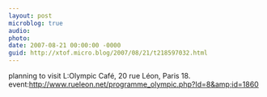 ```yaml
---
layout: post
microblog: true
audio: 
photo: 
date: 2007-08-21 00:00:00 -0000
guid: http://xtof.micro.blog/2007/08/21/t218597032.html
---
```

planning to visit L:Olympic Café, 20 rue Léon, Paris 18. event:http://www.rueleon.net/programme_olympic.php?Id=8&amp;id=1860
